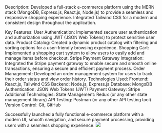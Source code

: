 Description:
Developed a full-stack e-commerce platform using the MERN stack (MongoDB, Express.js, React.js, Node.js) to provide a seamless and responsive shopping experience. Integrated Tailwind CSS for a modern and consistent design throughout the application.

Key Features:
User Authentication: Implemented secure user authentication and authorization using JWT (JSON Web Tokens) to protect sensitive user data.
Product Catalog: Created a dynamic product catalog with filtering and sorting options for a user-friendly browsing experience.
Shopping Cart: Implemented a shopping cart system to allow users to easily add and manage items before checkout.
Stripe Payment Gateway Integration: Integrated the Stripe payment gateway to enable secure and smooth online transactions, ensuring a secure and efficient payment process.
Order Management: Developed an order management system for users to track their order status and view order history.
Technologies Used:
Frontend: React.js, Tailwind CSS
Backend: Node.js, Express.js
Database: MongoDB
Authentication: JSON Web Tokens (JWT)
Payment Gateway: Stripe
Additional Technologies:
State Management: Redux (or any other state management library)
API Testing: Postman (or any other API testing tool)
Version Control: Git, GitHub

Successfully launched a fully functional e-commerce platform with a modern UI, smooth navigation, and secure payment processing, providing users with a seamless shopping experience.
<img src="C:\Users\TUSHAR DHANORKAR\Pictures\Screenshots\Screenshot (73).png"/>
